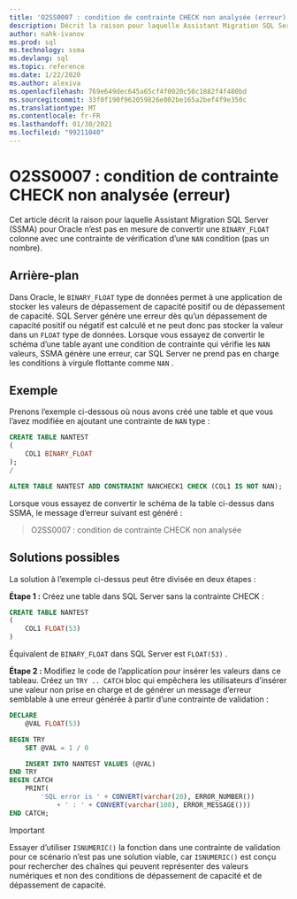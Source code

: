 ```yaml
---
title: 'O2SS0007 : condition de contrainte CHECK non analysée (erreur)'
description: Décrit la raison pour laquelle Assistant Migration SQL Server (SSMA) pour Oracle n’est pas en mesure de convertir une colonne BINARY_FLOAT avec une contrainte de vérification d’une condition NAN (not a Number).
author: nahk-ivanov
ms.prod: sql
ms.technology: ssma
ms.devlang: sql
ms.topic: reference
ms.date: 1/22/2020
ms.author: alexiva
ms.openlocfilehash: 769e649dec645a65cf4f0020c50c1882f4f480bd
ms.sourcegitcommit: 33f0f190f962059826e002be165a2bef4f9e350c
ms.translationtype: MT
ms.contentlocale: fr-FR
ms.lasthandoff: 01/30/2021
ms.locfileid: "99211040"
---
```

# <a name="o2ss0007-check-constraint-condition-not-parsed-error"></a>O2SS0007 : condition de contrainte CHECK non analysée (erreur)

Cet article décrit la raison pour laquelle Assistant Migration SQL Server (SSMA) pour Oracle n’est pas en mesure de convertir une `BINARY_FLOAT` colonne avec une contrainte de vérification d’une `NAN` condition (pas un nombre).

## <a name="background"></a>Arrière-plan

Dans Oracle, le `BINARY_FLOAT` type de données permet à une application de stocker les valeurs de dépassement de capacité positif ou de dépassement de capacité. SQL Server génère une erreur dès qu’un dépassement de capacité positif ou négatif est calculé et ne peut donc pas stocker la valeur dans un `FLOAT` type de données. Lorsque vous essayez de convertir le schéma d’une table ayant une condition de contrainte qui vérifie les `NAN` valeurs, SSMA génère une erreur, car SQL Server ne prend pas en charge les conditions à virgule flottante comme `NAN` .

## <a name="example"></a>Exemple

Prenons l’exemple ci-dessous où nous avons créé une table et que vous l’avez modifiée en ajoutant une contrainte de `NAN` type :

```sql
CREATE TABLE NANTEST
(
    COL1 BINARY_FLOAT
);
/

ALTER TABLE NANTEST ADD CONSTRAINT NANCHECK1 CHECK (COL1 IS NOT NAN);
```

Lorsque vous essayez de convertir le schéma de la table ci-dessus dans SSMA, le message d’erreur suivant est généré :

> O2SS0007 : condition de contrainte CHECK non analysée

## <a name="possible-remedies"></a>Solutions possibles

La solution à l’exemple ci-dessus peut être divisée en deux étapes :

**Étape 1 :** Créez une table dans SQL Server sans la contrainte CHECK :

```sql
CREATE TABLE NANTEST
(
    COL1 FLOAT(53)
)
```

Équivalent de `BINARY_FLOAT` dans SQL Server est `FLOAT(53)` .

**Étape 2 :** Modifiez le code de l’application pour insérer les valeurs dans ce tableau. Créez un `TRY .. CATCH` bloc qui empêchera les utilisateurs d’insérer une valeur non prise en charge et de générer un message d’erreur semblable à une erreur générée à partir d’une contrainte de validation :

```sql
DECLARE
    @VAL FLOAT(53)

BEGIN TRY
    SET @VAL = 1 / 0

    INSERT INTO NANTEST VALUES (@VAL)
END TRY
BEGIN CATCH
    PRINT(
        'SQL error is ' + CONVERT(varchar(20), ERROR_NUMBER())
            + ' : ' + CONVERT(varchar(100), ERROR_MESSAGE()))
END CATCH;
```

> [!IMPORTANT]
> Essayer d’utiliser `ISNUMERIC()` la fonction dans une contrainte de validation pour ce scénario n’est pas une solution viable, car `ISNUMERIC()` est conçu pour rechercher des chaînes qui peuvent représenter des valeurs numériques et non des conditions de dépassement de capacité et de dépassement de capacité.
